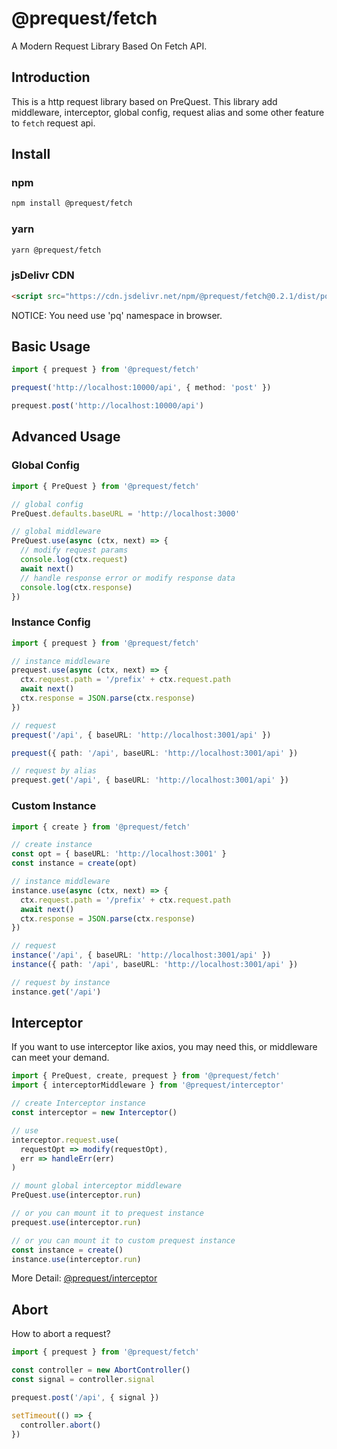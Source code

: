 # @prequest/fetch

A Modern Request Library Based On Fetch API.

## Introduction

This is a http request library based on PreQuest. This library add middleware, interceptor, global config, request alias and some other feature to `fetch` request api.

## Install

### npm

```bash
npm install @prequest/fetch
```

### yarn

```bash
yarn @prequest/fetch
```

### jsDelivr CDN

```html
<script src="https://cdn.jsdelivr.net/npm/@prequest/fetch@0.2.1/dist/pq.umd.development.min.js"></script>
```

NOTICE: You need use 'pq' namespace in browser.

## Basic Usage

```ts
import { prequest } from '@prequest/fetch'

prequest('http://localhost:10000/api', { method: 'post' })

prequest.post('http://localhost:10000/api')
```

## Advanced Usage

### Global Config

```ts
import { PreQuest } from '@prequest/fetch'

// global config
PreQuest.defaults.baseURL = 'http://localhost:3000'

// global middleware
PreQuest.use(async (ctx, next) => {
  // modify request params
  console.log(ctx.request)
  await next()
  // handle response error or modify response data
  console.log(ctx.response)
})
```

### Instance Config

```ts
import { prequest } from '@prequest/fetch'

// instance middleware
prequest.use(async (ctx, next) => {
  ctx.request.path = '/prefix' + ctx.request.path
  await next()
  ctx.response = JSON.parse(ctx.response)
})

// request
prequest('/api', { baseURL: 'http://localhost:3001/api' })

prequest({ path: '/api', baseURL: 'http://localhost:3001/api' })

// request by alias
prequest.get('/api', { baseURL: 'http://localhost:3001/api' })
```

### Custom Instance

```ts
import { create } from '@prequest/fetch'

// create instance
const opt = { baseURL: 'http://localhost:3001' }
const instance = create(opt)

// instance middleware
instance.use(async (ctx, next) => {
  ctx.request.path = '/prefix' + ctx.request.path
  await next()
  ctx.response = JSON.parse(ctx.response)
})

// request
instance('/api', { baseURL: 'http://localhost:3001/api' })
instance({ path: '/api', baseURL: 'http://localhost:3001/api' })

// request by instance
instance.get('/api')
```

## Interceptor

If you want to use interceptor like axios, you may need this, or middleware can meet your demand.

```ts
import { PreQuest, create, prequest } from '@prequest/fetch'
import { interceptorMiddleware } from '@prequest/interceptor'

// create Interceptor instance
const interceptor = new Interceptor()

// use
interceptor.request.use(
  requestOpt => modify(requestOpt),
  err => handleErr(err)
)

// mount global interceptor middleware
PreQuest.use(interceptor.run)

// or you can mount it to prequest instance
prequest.use(interceptor.run)

// or you can mount it to custom prequest instance
const instance = create()
instance.use(interceptor.run)
```

More Detail: [@prequest/interceptor](https://github.com/xdoer/PreQuest/blob/main/packages/interceptor/README.md)

## Abort

How to abort a request?

```ts
import { prequest } from '@prequest/fetch'

const controller = new AbortController()
const signal = controller.signal

prequest.post('/api', { signal })

setTimeout(() => {
  controller.abort()
})
```
